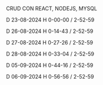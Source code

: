 CRUD CON REACT, NODEJS, MYSQL

D 23-08-2024 H 0-00-00 / 2-52-59

D 26-08-2024 H 0-14-43 / 2-52-59

D 27-08-2024 H 0-27-26 / 2-52-59

D 28-08-2024 H 0-33-04 / 2-52-59

D 05-09-2024 H 0-44-16 / 2-52-59

D 06-09-2024 H 0-56-56 / 2-52-59
